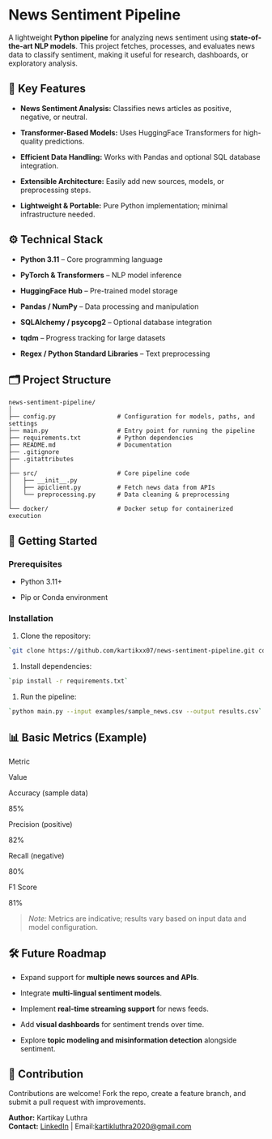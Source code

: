# News Sentiment Pipeline
A lightweight **Python pipeline** for analyzing news sentiment using **state-of-the-art NLP models**. This project fetches, processes, and evaluates news data to classify sentiment, making it useful for research, dashboards, or exploratory analysis.

## 🔑 Key Features

-   **News Sentiment Analysis:** Classifies news articles as positive, negative, or neutral.
    
-   **Transformer-Based Models:** Uses HuggingFace Transformers for high-quality predictions.
    
-   **Efficient Data Handling:** Works with Pandas and optional SQL database integration.
    
-   **Extensible Architecture:** Easily add new sources, models, or preprocessing steps.
    
-   **Lightweight & Portable:** Pure Python implementation; minimal infrastructure needed.
    

## ⚙️ Technical Stack

-   **Python 3.11** – Core programming language
    
-   **PyTorch & Transformers** – NLP model inference
    
-   **HuggingFace Hub** – Pre-trained model storage
    
-   **Pandas / NumPy** – Data processing and manipulation
    
-   **SQLAlchemy / psycopg2** – Optional database integration
    
-   **tqdm** – Progress tracking for large datasets
    
-   **Regex / Python Standard Libraries** – Text preprocessing
    

## 🗂 Project Structure
```
news-sentiment-pipeline/
│
├── config.py                 # Configuration for models, paths, and settings
├── main.py                   # Entry point for running the pipeline
├── requirements.txt          # Python dependencies
├── README.md                 # Documentation
├── .gitignore
├── .gitattributes
│
├── src/                      # Core pipeline code
│   ├── __init__.py
│   ├── apiclient.py          # Fetch news data from APIs
│   └── preprocessing.py      # Data cleaning & preprocessing
│
└── docker/                   # Docker setup for containerized execution
```
## 🚀 Getting Started

### Prerequisites

-   Python 3.11+
    
-   Pip or Conda environment
    

### Installation

1.  Clone the repository:
    
``` bash
`git clone https://github.com/kartikxx07/news-sentiment-pipeline.git cd news-sentiment-pipeline`
```
1.  Install dependencies:
    
``` bash
`pip install -r requirements.txt`
```
1.  Run the pipeline:
    
```bash
`python main.py --input examples/sample_news.csv --output results.csv`
```

## 📊 Basic Metrics (Example)

Metric

Value

Accuracy (sample data)

85%

Precision (positive)

82%

Recall (negative)

80%

F1 Score

81%

> _Note:_ Metrics are indicative; results vary based on input data and model configuration.

## 🛠 Future Roadmap

-   Expand support for **multiple news sources and APIs**.
    
-   Integrate **multi-lingual sentiment models**.
    
-   Implement **real-time streaming support** for news feeds.
    
-   Add **visual dashboards** for sentiment trends over time.
    
-   Explore **topic modeling and misinformation detection** alongside sentiment.
    

## 🤝 Contribution

Contributions are welcome! Fork the repo, create a feature branch, and submit a pull request with improvements.

**Author:** Kartikay Luthra  
**Contact:** [LinkedIn](https://www.linkedin.com/in/kartikayluthra) | Email:kartikluthra2020@gmail.com
